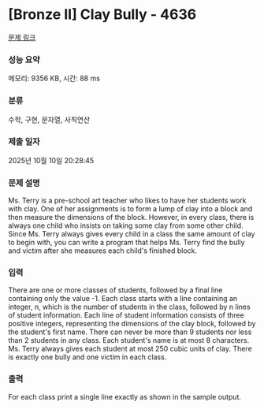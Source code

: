 # [Bronze II] Clay Bully - 4636 

[문제 링크](https://www.acmicpc.net/problem/4636) 

### 성능 요약

메모리: 9356 KB, 시간: 88 ms

### 분류

수학, 구현, 문자열, 사칙연산

### 제출 일자

2025년 10월 10일 20:28:45

### 문제 설명

<p>Ms. Terry is a pre-school art teacher who likes to have her students work with clay. One of her assignments is to form a lump of clay into a block and then measure the dimensions of the block. However, in every class, there is always one child who insists on taking some clay from some other child. Since Ms. Terry always gives every child in a class the same amount of clay to begin with, you can write a program that helps Ms. Terry find the bully and victim after she measures each child's finished block.</p>

### 입력 

 <p>There are one or more classes of students, followed by a final line containing only the value -1. Each class starts with a line containing an integer, n, which is the number of students in the class, followed by n lines of student information. Each line of student information consists of three positive integers, representing the dimensions of the clay block, followed by the student's first name. There can never be more than 9 students nor less than 2 students in any class. Each student's name is at most 8 characters. Ms. Terry always gives each student at most 250 cubic units of clay. There is exactly one bully and one victim in each class.</p>

### 출력 

 <p>For each class print a single line exactly as shown in the sample output.</p>

